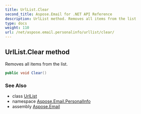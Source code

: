 ```yaml
---
title: UrlList.Clear
second_title: Aspose.Email for .NET API Reference
description: UrlList method. Removes all items from the list
type: docs
weight: 110
url: /net/aspose.email.personalinfo/urllist/clear/
---
```

## UrlList.Clear method

Removes all items from the list.

```csharp
public void Clear()
```

### See Also

* class [UrlList](../)
* namespace [Aspose.Email.PersonalInfo](../../urllist/)
* assembly [Aspose.Email](../../../)


